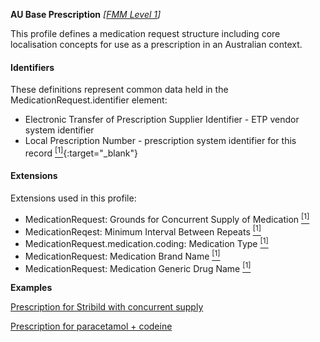 **AU Base Prescription** *[[FMM Level 1](guidance.html)]*

This profile defines a medication request structure including core localisation concepts for use as a prescription in an Australian context.

#### Identifiers
These definitions represent common data held in the MedicationRequest.identifier element:
* Electronic Transfer of Prescription Supplier Identifier - ETP vendor system identifier 
* Local Prescription Number - prescription system identifier for this record [<sup>[1]</sup>](http://ns.electronichealth.net.au/id/hpio-scoped/prescription/1.0/index.html){:target="_blank"}

#### Extensions
Extensions used in this profile:
* MedicationRequest: Grounds for Concurrent Supply of Medication [<sup>[1]</sup>](http://hl7.org.au/fhir/StructureDefinition/grounds-for-concurrent-supply)
* MedicationReqest: Minimum Interval Between Repeats [<sup>[1]</sup>](http://hl7.org.au/fhir/StructureDefinition/minimum-interval-between-repeats)
* MedicationRequest.medication.coding: Medication Type [<sup>[1]</sup>](http://hl7.org.au/fhir/StructureDefinition/medication-type)
* MedicationRequest: Medication Brand Name [<sup>[1]</sup>](http://hl7.org.au/fhir/StructureDefinition/medication-brand-name)
* MedicationRequest: Medication Generic Drug Name [<sup>[1]</sup>](http://hl7.org.au/fhir/StructureDefinition/medication-generic-name)

**Examples**

[Prescription for Stribild  with concurrent supply](MedicationRequest-medicationrequest-example1.html)

[Prescription for paracetamol + codeine](MedicationRequest-medicationrequest-example0.html)

